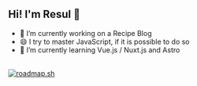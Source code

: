 ## Hi! I'm Resul 👋

<!--
**resul-elezi/resul-elezi** is a ✨ _special_ ✨ repository because its `README.md` (this file) appears on your GitHub profile.

Here are some ideas to get you started:

- 🔭 I’m currently working on ...

- 👯 I’m looking to collaborate on ...
- 🤔 I’m looking for help with ...
- 💬 Ask me about ...
- 📫 How to reach me: ...
- 😄 Pronouns: ...
- ⚡ Fun fact: ...
-->
- 🔭 I’m currently working on a Recipe Blog
- 😄 I try to master JavaScript, if it is possible to do so
- 🌱 I’m currently learning Vue.js / Nuxt.js and Astro <br><br>

<a href="https://roadmap.sh"><img src="https://roadmap.sh/card/tall/6478601dc4ec366ad5b5df06?variant=dark&roadmaps=javascript%2Cvue%2Cfrontend" alt="roadmap.sh"/></a>
